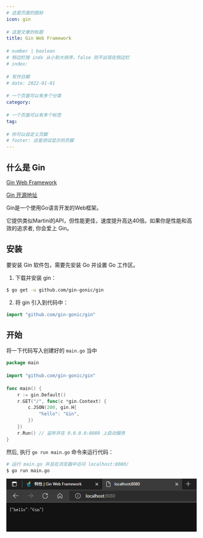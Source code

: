 ```yaml
---
# 这是页面的图标
icon: gin

# 这是文章的标题
title: Gin Web Framework

# number | boolean
# 侧边栏按 indx 从小到大排序，false 则不出现在侧边栏
# index:

# 写作日期
# date: 2022-01-01

# 一个页面可以有多个分类
category: 

# 一个页面可以有多个标签
tag: 

# 你可以自定义页脚
# footer: 这是测试显示的页脚
---
```




## 什么是 Gin

[Gin Web Framework](https://gin-gonic.com/zh-cn/)

[Gin 开源地址](https://github.com/gin-gonic/gin)



Gin是一个使用Go语言开发的Web框架。

它提供类似Martini的API，但性能更佳，速度提升高达40倍。如果你是性能和高效的追求者, 你会爱上 Gin。



## 安装

要安装 Gin 软件包，需要先安装 Go 并设置 Go 工作区。

1. 下载并安装 gin：

```sh
$ go get -u github.com/gin-gonic/gin
```

2. 将 gin 引入到代码中：

```go
import "github.com/gin-gonic/gin"
```



## 开始

将一下代码写入创建好的 `main.go` 当中

```go
package main

import "github.com/gin-gonic/gin"

func main() {
	r := gin.Default()
	r.GET("/", func(c *gin.Context) {
		c.JSON(200, gin.H{
			"hello": "Gin",
		})
	})
	r.Run() // 监听并在 0.0.0.0:8080 上启动服务
}
```

然后, 执行 `go run main.go` 命令来运行代码：

```sh
# 运行 main.go 并且在浏览器中访问 localhost:8080/
$ go run main.go
```

![image-20220602171813181](./img/image-20220602171813181.png)
